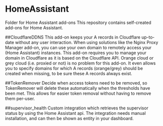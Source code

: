 # HomeAssistant
Folder for Home Assistant add-ons
This repository contains self-created add-ons for Home Assistant.

##CloudflareDDNS
This add-on keeps your A records in Cloudflare up-to-date without any user interaction.
When using solutions like the Nginx Proxy Manager add-on, you can use your own domain to remotely access your (Home Assistant) instances.
This add-on requires you to manage your domain in Cloudflare as it is based on the Cloudflare API.
Orange cloud or grey cloud (i.e. proxied or not) is no problem for this add-on. It even allows you to specify domains for which A records (orange/grey) should be created when missing, to be sure these A records always exist.

##TokenRemover
Decide when access tokens need to be removed, so TokenRemover will delete these automatically when the thresholds have been met.
This allows for easier token removal without having to remove them per-user.

##supervisor_health
Custom integration which retrieves the supervisor status by using the Home Assistant api.
The integration needs manual installation, and can then be shown as entity in your dashboard.

